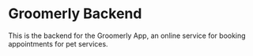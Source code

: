 # Groomerly Backend

This is the backend for the Groomerly App, an online service for booking appointments for pet services.